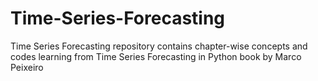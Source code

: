 # Time-Series-Forecasting
Time Series Forecasting repository contains chapter-wise concepts and codes learning from Time Series Forecasting in Python book by Marco Peixeiro
